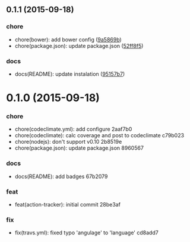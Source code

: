 <a name="0.1.1"></a>
## 0.1.1 (2015-09-18)


### chore

* chore(bower): add bower config ([9a5869b](https://github.com/rymizuki/action-tracker.js/commit/9a5869b))
* chore(package.json): update package.json ([52ff8f5](https://github.com/rymizuki/action-tracker.js/commit/52ff8f5))

### docs

* docs(README): update instalation ([95157b7](https://github.com/rymizuki/action-tracker.js/commit/95157b7))



<a name="0.1.0"></a>
# 0.1.0 (2015-09-18)


### chore

* chore(codeclimate.yml): add configure 2aaf7b0
* chore(codeclimate): calc coverage and post to codeclimate c79b023
* chore(nodejs): don't support v0.10 2b8519e
* chore(package.json): update package.json 8960567

### docs

* docs(README): add badges 67b2079

### feat

* feat(action-tracker): initial commit 28be3af

### fix

* fix(travs.yml): fixed typo 'angulage' to 'language' cd8add7




